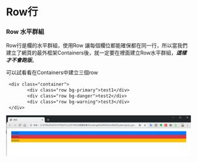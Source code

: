# Row行

### Row 水平群組

Row行是欄的水平群組，使用Row 讓每個欄位都能確保都在同一行，所以當我們建立了網頁的最外框架Containers後，就一定要在裡面建立Row水平群組，_**這樣才不會跑版**_。

可以試看看在Containers中建立三個row

```markup
 <div class="container">
        <div class="row bg-primary">test1</div>
        <div class="row bg-danger">test2</div>
        <div class="row bg-warning">test3</div>
 </div>
```

![](../.gitbook/assets/image%20%282%29.png)

